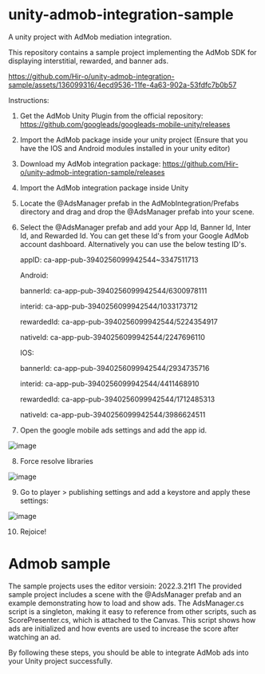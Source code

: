 # unity-admob-integration-sample
A unity project with AdMob mediation integration.

This repository contains a sample project implementing the AdMob SDK for displaying interstitial, rewarded, and banner ads.


https://github.com/Hir-o/unity-admob-integration-sample/assets/136099316/4ecd9536-11fe-4a63-902a-53fdfc7b0b57


Instructions:

1. Get the AdMob Unity Plugin from the official repository: https://github.com/googleads/googleads-mobile-unity/releases
2. Import the AdMob package inside your unity project (Ensure that you have the IOS and Android modules installed in your unity editor)
3. Download my AdMob integration package: https://github.com/Hir-o/unity-admob-integration-sample/releases
4. Import the AdMob integration package inside Unity
5. Locate the @AdsManager prefab in the AdMobIntegration/Prefabs directory and drag and drop the @AdsManager prefab into your scene.
6. Select the @AdsManager prefab and add your App Id, Banner Id, Inter Id, and Rewarded Id. You can get these Id's from your Google AdMob account dashboard. Alternatively you can use the below testing ID's.

      appID: ca-app-pub-3940256099942544~3347511713

      Android:

      bannerId: ca-app-pub-3940256099942544/6300978111

      interid: ca-app-pub-3940256099942544/1033173712

      rewardedId: ca-app-pub-3940256099942544/5224354917

      nativeId: ca-app-pub-3940256099942544/2247696110

      IOS:

      bannerId: ca-app-pub-3940256099942544/2934735716

      interid: ca-app-pub-3940256099942544/4411468910

      rewardedId: ca-app-pub-3940256099942544/1712485313

      nativeId: ca-app-pub-3940256099942544/3986624511

7. Open the google mobile ads settings and add the app id.

![image](https://github.com/Hir-o/unity-admob-integration-sample/assets/136099316/4b3b7e3f-240f-4e1c-ad19-7dfe65919794)

8. Force resolve libraries

![image](https://github.com/Hir-o/unity-admob-integration-sample/assets/136099316/6a3fec2a-bf70-48b3-98b9-cdde2db1f5ce)

9. Go to player > publishing settings and add a keystore and apply these settings:

![image](https://github.com/Hir-o/unity-admob-integration-sample/assets/136099316/3ebf1343-faae-4671-a608-ebf1e7fadad9)

10. Rejoice!

# Admob sample

The sample projects uses the editor versioin: 2022.3.21f1
The provided sample project includes a scene with the @AdsManager prefab and an example demonstrating how to load and show ads. The AdsManager.cs script is a singleton, making it easy to reference from other scripts, such as ScorePresenter.cs, which is attached to the Canvas. This script shows how ads are initialized and how events are used to increase the score after watching an ad.

By following these steps, you should be able to integrate AdMob ads into your Unity project successfully.

